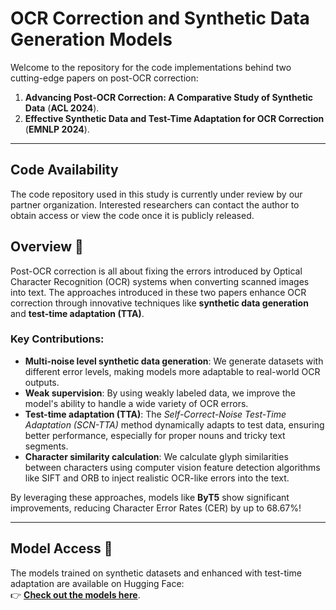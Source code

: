 # OCR Correction and Synthetic Data Generation Models

Welcome to the repository for the code implementations behind two cutting-edge papers on post-OCR correction:

1. **Advancing Post-OCR Correction: A Comparative Study of Synthetic Data** (**ACL 2024**).
2. **Effective Synthetic Data and Test-Time Adaptation for OCR Correction** (**EMNLP 2024**).

---
## Code Availability

The code repository used in this study is currently under review by our partner organization. Interested researchers can contact the author to obtain access or view the code once it is publicly released.

## Overview 🌟

Post-OCR correction is all about fixing the errors introduced by Optical Character Recognition (OCR) systems when converting scanned images into text. The approaches introduced in these two papers enhance OCR correction through innovative techniques like **synthetic data generation** and **test-time adaptation (TTA)**. 

### Key Contributions:

- **Multi-noise level synthetic data generation**: We generate datasets with different error levels, making models more adaptable to real-world OCR outputs.
- **Weak supervision**: By using weakly labeled data, we improve the model's ability to handle a wide variety of OCR errors.
- **Test-time adaptation (TTA)**: The *Self-Correct-Noise Test-Time Adaptation (SCN-TTA)* method dynamically adapts to test data, ensuring better performance, especially for proper nouns and tricky text segments.
- **Character similarity calculation**: We calculate glyph similarities between characters using computer vision feature detection algorithms like SIFT and ORB to inject realistic OCR-like errors into the text.

By leveraging these approaches, models like **ByT5** show significant improvements, reducing Character Error Rates (CER) by up to 68.67%! 

---



## Model Access 🔗

The models trained on synthetic datasets and enhanced with test-time adaptation are available on Hugging Face:  
👉 [**Check out the models here**](https://huggingface.co/ShuhaoGuan/post-ocr-byt5-large).  






